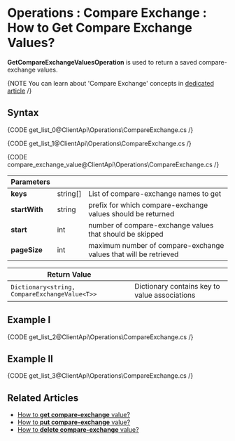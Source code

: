 ﻿# Operations : Compare Exchange : How to Get Compare Exchange Values?

**GetCompareExchangeValuesOperation** is used to return a saved compare-exchange values.

{NOTE You can learn about 'Compare Exchange' concepts in [dedicated article](../../../server/compare-exchange) /}

## Syntax

{CODE get_list_0@ClientApi\Operations\CompareExchange.cs /}

{CODE get_list_1@ClientApi\Operations\CompareExchange.cs /}

{CODE compare_exchange_value@ClientApi\Operations\CompareExchange.cs /}

| Parameters | | |
| ------------- | ------------- | ----- |
| **keys** | string[] | List of compare-exchange names to get |
| **startWith** | string | prefix for which compare-exchange values should be returned |
| **start** | int | number of compare-exchange values that should be skipped  |
| **pageSize** | int | maximum number of compare-exchange values that will be retrieved |


| Return Value | |
| ------------- | ----- |
| `Dictionary<string, CompareExchangeValue<T>>` | Dictionary contains key to value associations |

## Example I 

{CODE get_list_2@ClientApi\Operations\CompareExchange.cs /}

## Example II

{CODE get_list_3@ClientApi\Operations\CompareExchange.cs /}

## Related Articles

- [How to **get compare-exchange** value?](../../../client-api/operations/compare-exchange/get-compare-exchange-value)
- [How to **put compare-exchange** value?](../../../client-api/operations/compare-exchange/put-compare-exchange-value)
- [How to **delete compare-exchange** value?](../../../client-api/operations/compare-exchange/delete-compare-exchange-value)
